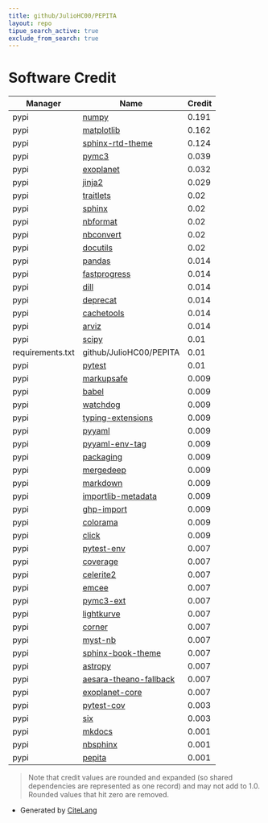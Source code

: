 ```yaml
---
title: github/JulioHC00/PEPITA
layout: repo
tipue_search_active: true
exclude_from_search: true
---
```

# Software Credit

|Manager|Name|Credit|
|-------|----|------|
|pypi|[numpy](https://www.numpy.org)|0.191|
|pypi|[matplotlib](https://matplotlib.org)|0.162|
|pypi|[sphinx-rtd-theme](https://github.com/readthedocs/sphinx_rtd_theme)|0.124|
|pypi|[pymc3](http://github.com/pymc-devs/pymc3)|0.039|
|pypi|[exoplanet](https://docs.exoplanet.codes)|0.032|
|pypi|[jinja2](https://pypi.org/project/jinja2)|0.029|
|pypi|[traitlets](https://pypi.org/project/traitlets)|0.02|
|pypi|[sphinx](https://pypi.org/project/sphinx)|0.02|
|pypi|[nbformat](https://pypi.org/project/nbformat)|0.02|
|pypi|[nbconvert](https://pypi.org/project/nbconvert)|0.02|
|pypi|[docutils](https://pypi.org/project/docutils)|0.02|
|pypi|[pandas](https://pandas.pydata.org)|0.014|
|pypi|[fastprogress](https://pypi.org/project/fastprogress)|0.014|
|pypi|[dill](https://pypi.org/project/dill)|0.014|
|pypi|[deprecat](https://pypi.org/project/deprecat)|0.014|
|pypi|[cachetools](https://pypi.org/project/cachetools)|0.014|
|pypi|[arviz](https://pypi.org/project/arviz)|0.014|
|pypi|[scipy](https://www.scipy.org)|0.01|
|requirements.txt|github/JulioHC00/PEPITA|0.01|
|pypi|[pytest](https://pypi.org/project/pytest)|0.01|
|pypi|[markupsafe](https://pypi.org/project/markupsafe)|0.009|
|pypi|[babel](https://pypi.org/project/babel)|0.009|
|pypi|[watchdog](https://pypi.org/project/watchdog)|0.009|
|pypi|[typing-extensions](https://pypi.org/project/typing-extensions)|0.009|
|pypi|[pyyaml](https://pypi.org/project/pyyaml)|0.009|
|pypi|[pyyaml-env-tag](https://pypi.org/project/pyyaml-env-tag)|0.009|
|pypi|[packaging](https://pypi.org/project/packaging)|0.009|
|pypi|[mergedeep](https://pypi.org/project/mergedeep)|0.009|
|pypi|[markdown](https://pypi.org/project/markdown)|0.009|
|pypi|[importlib-metadata](https://pypi.org/project/importlib-metadata)|0.009|
|pypi|[ghp-import](https://pypi.org/project/ghp-import)|0.009|
|pypi|[colorama](https://pypi.org/project/colorama)|0.009|
|pypi|[click](https://pypi.org/project/click)|0.009|
|pypi|[pytest-env](https://pypi.org/project/pytest-env)|0.007|
|pypi|[coverage](https://pypi.org/project/coverage)|0.007|
|pypi|[celerite2](https://pypi.org/project/celerite2)|0.007|
|pypi|[emcee](https://pypi.org/project/emcee)|0.007|
|pypi|[pymc3-ext](https://pypi.org/project/pymc3-ext)|0.007|
|pypi|[lightkurve](https://pypi.org/project/lightkurve)|0.007|
|pypi|[corner](https://pypi.org/project/corner)|0.007|
|pypi|[myst-nb](https://pypi.org/project/myst-nb)|0.007|
|pypi|[sphinx-book-theme](https://pypi.org/project/sphinx-book-theme)|0.007|
|pypi|[astropy](https://pypi.org/project/astropy)|0.007|
|pypi|[aesara-theano-fallback](https://pypi.org/project/aesara-theano-fallback)|0.007|
|pypi|[exoplanet-core](https://pypi.org/project/exoplanet-core)|0.007|
|pypi|[pytest-cov](https://pypi.org/project/pytest-cov)|0.003|
|pypi|[six](https://pypi.org/project/six)|0.003|
|pypi|[mkdocs](https://www.mkdocs.org)|0.001|
|pypi|[nbsphinx](https://nbsphinx.readthedocs.io/)|0.001|
|pypi|[pepita](https://pypi.org/project/pepita)|0.001|


> Note that credit values are rounded and expanded (so shared dependencies are represented as one record) and may not add to 1.0. Rounded values that hit zero are removed.


- Generated by [CiteLang](https://github.com/vsoch/citelang)
